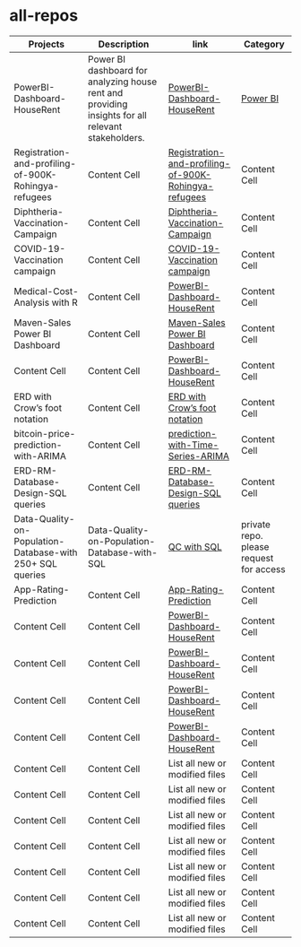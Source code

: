 # all-repos

| Projects  | Description | link | Category |
| ------------- | ------------- |------------- |------------- |
|PowerBI-Dashboard-HouseRent  | Power BI dashboard for analyzing house rent and providing insights for all relevant stakeholders. | [PowerBI-Dashboard-HouseRent](https://github.com/maeshakib/PowerBI-Dashboard-HouseRent) |  [Power BI](https://github.com/maeshakib/shakib_s_powerBI_all_repos)  |
| Registration-and-profiling-of-900K-Rohingya-refugees  | Content Cell  | [Registration-and-profiling-of-900K-Rohingya-refugees](https://github.com/maeshakib/Registration-and-profiling-of-900K-Rohingya-refugees-in-Bangladesh-coxsbazar-operation) | Content Cell  |
| Diphtheria-Vaccination-Campaign  | Content Cell  |[Diphtheria-Vaccination-Campaign](https://github.com/maeshakib/Diphtheria-Vaccination-Campaign-for-Rohingya-Refugees-in-Cox-s-Bazar) | Content Cell  |
|COVID-19-Vaccination campaign  | Content Cell  |[COVID-19-Vaccination campaign](https://github.com/maeshakib/COVID-19-Vaccination-in-Cox-s-Bazar-Rohingya-Refugee-Camps) | Content Cell  |
| Medical-Cost-Analysis with R  | Content Cell  | [PowerBI-Dashboard-HouseRent](https://github.com/maeshakib/Medical-Cost-Analysis-EDA-Linear-Regression-in-R) | Content Cell  |
| Maven-Sales Power BI Dashboard  | Content Cell  |[Maven-Sales Power BI Dashboard](https://github.com/maeshakib/Maven-Sales-Challenge-april-2024) | Content Cell  |
| Content Cell  | Content Cell  |[PowerBI-Dashboard-HouseRent](https://github.com/maeshakib/PowerBI-Dashboard-HouseRent) | Content Cell  |
| ERD with Crow’s foot notation  | Content Cell  | [ERD with Crow’s foot notation](https://github.com/maeshakib/ERD-Crow-s-foot-notation) | Content Cell  |
| bitcoin-price-prediction-with-ARIMA | Content Cell  |[prediction-with-Time-Series-ARIMA](https://maeshakib.github.io/bitcoin-price-prediction-with-ARIMA) | Content Cell  |
| ERD-RM-Database-Design-SQL queries  | Content Cell  |[ERD-RM-Database-Design-SQL queries](https://github.com/maeshakib/Student-Course-Management-ERD-to-Database-Design) | Content Cell  |
| Data-Quality-on-Population-Database-with 250+ SQL queries  | Data-Quality-on-Population-Database-with-SQL  | [QC with SQL](https://github.com/maeshakib/Data-Quality-on-Population-Database-SQL-Analysis) | private repo. please request for access  |
| App-Rating-Prediction  | Content Cell  |[App-Rating-Prediction](https://github.com/maeshakib/App-Rating-Prediction-Models) | Content Cell  |
| Content Cell  | Content Cell  |[PowerBI-Dashboard-HouseRent](https://github.com/maeshakib/PowerBI-Dashboard-HouseRent) | Content Cell  |
| Content Cell  | Content Cell  | [PowerBI-Dashboard-HouseRent](https://github.com/maeshakib/PowerBI-Dashboard-HouseRent) | Content Cell  |
| Content Cell  | Content Cell  |[PowerBI-Dashboard-HouseRent](https://github.com/maeshakib/PowerBI-Dashboard-HouseRent) | Content Cell  |
| Content Cell  | Content Cell  |[PowerBI-Dashboard-HouseRent](https://github.com/maeshakib/PowerBI-Dashboard-HouseRent) | Content Cell  |
| Content Cell  | Content Cell  |List all new or modified files | Content Cell  |
| Content Cell  | Content Cell  |List all new or modified files | Content Cell  |
| Content Cell  | Content Cell  |List all new or modified files | Content Cell  |
| Content Cell  | Content Cell  |List all new or modified files | Content Cell  |
| Content Cell  | Content Cell  |List all new or modified files | Content Cell  |
| Content Cell  | Content Cell  |List all new or modified files | Content Cell  |
| Content Cell  | Content Cell  |List all new or modified files | Content Cell  |
